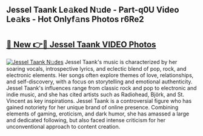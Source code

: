 ## Jessel Taank Le𝚊ked N𝚞de - Part-q0U Video Le𝚊ks - Hot Onlyf𝚊ns Photos r6Re2

# <h2><a href="http://ab53693.deff.icu/?id=Jessel+Taank">🔗 New 👉🔴 Jessel Taank VIDEO Photos</a></h2>

[![Jessel Taank N𝚞des](https://i.imgur.com/rIISA9y.gif)](http://ab53693.deff.icu/?id=Jessel+Taank)
Jessel Taank's music is characterized by her soaring vocals, introspective lyrics, and eclectic blend of pop, rock, and electronic elements. Her songs often explore themes of love, relationships, and self-discovery, with a focus on storytelling and emotional authenticity. Jessel Taank's influences range from classic rock and pop to electronic and indie music, and she has cited artists such as Radiohead, Björk, and St. Vincent as key inspirations. Jessel Taank is a controversial figure who has gained notoriety for her unique brand of online presence. Combining elements of gaming, eroticism, and dark humor, she has amassed a large and dedicated following, but also faced intense criticism for her unconventional approach to content creation.
